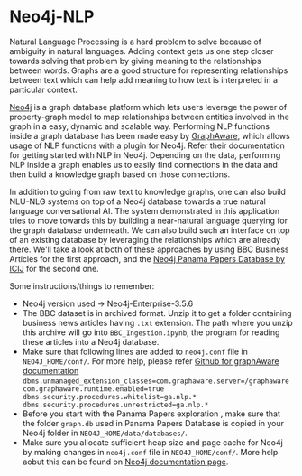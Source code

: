 # Neo4j-NLP

Natural Language Processing is a hard problem to solve because of ambiguity in natural languages. Adding context gets us one step closer towards solving that problem by giving meaning to the relationships between words.
Graphs are a good structure for representing relationships between text which can help add meaning to how text is interpreted in a particular context.

[Neo4j](https://neo4j.com) is a graph database platform which lets users leverage the power of property-graph model to map relationships between entities involved in the graph in a easy, dynamic and scalable way. Performing NLP functions inside a graph database has been made easy by [GraphAware](https://graphaware.com), which allows usage of NLP functions with a plugin for Neo4j. Refer their documentation for getting started with NLP in Neo4j.
Depending on the data, performing NLP inside a graph enables us to easily find connections in the data and then build a knowledge graph based on those connections.

In addition to going from raw text to knowledge graphs, one can also build NLU-NLG systems on top of a Neo4j database towards a true natural language conversational AI.
The system demonstrated in this application tries to move towards this by building a near-natural language querying for the graph database underneath.
We can also build such an interface on top of an existing database by leveraging the relationships which are already there.
We'll take a look at both of these approaches by using BBC Business Articles for the first approach, and the [Neo4j Panama Papers Database by ICIJ](https://offshoreleaks.icij.org/pages/database) for the second one.

Some instructions/things to remember: <br>
* Neo4j version used -> Neo4j-Enterprise-3.5.6 <br>
* The BBC dataset is in archived format. Unzip it to get a folder containing business news articles having `.txt` extension. The path where you unzip this archive will go into `BBC_Ingestion.ipynb`, the program for reading these articles into a Neo4j database.
* Make sure that following lines are added to `neo4j.conf` file in `NEO4J_HOME/conf/`. For more help, please refer [Github for graphAware documentation](https://github.com/graphaware/neo4j-framework) <br>
`dbms.unmanaged_extension_classes=com.graphaware.server=/graphaware
com.graphaware.runtime.enabled=true
dbms.security.procedures.whitelist=ga.nlp.*
dbms.security.procedures.unrestricted=ga.nlp.*`<br>
* Before you start with the Panama Papers exploration , make sure that the folder `graph.db` used in Panama Papers Database is copied in your Neo4j folder in `NEO4J_HOME/data/databases/`.<br>
* Make sure you allocate sufficient heap size and page cache for Neo4j by making changes in `neo4j.conf` file in `NEO4J_HOME/conf/`. More help aobut this can be found on [Neo4j documentation page](https://neo4j.com/docs/operations-manual/current/performance/memory-configuration/).<br>

